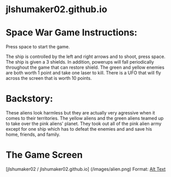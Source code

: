 # jlshumaker02.github.io

# Space War Game Instructions:

Press space to start the game.

The ship is controlled by the left and right arrows and to shoot, press space.
The ship is given a 3 shields. In addition, powerups will fall periodically throughout
the game that can restore shield.
The green and yellow enemies are both worth 1 point and take one laser to kill.
There is a UFO that will fly across the screen that is worth 10 points.

# Backstory:
These aliens look harmless but they are actually very agressive when it comes to their 
territories. The yellow aliens and the green aliens teamed up to take over the pink aliens' 
planet. They took out all of the pink alien army except for one ship which has to defeat the 
enemies and and save his home, friends, and family.

# The Game Screen
[jlshumaker02 / jlshumaker02.github.io] (/images/alien.png)
Format: [Alt Text](https://github.com/jlshumaker02/jlshumaker02.github.io/blob/master/Screenshot%20(5).png)
